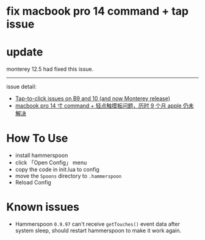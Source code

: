 # fix macbook pro 14 command + tap issue

# update

monterey 12.5 had fixed this issue.

---

issue detail:

- [Tap-to-click issues on B9 and 10 (and now Monterey release)](https://forums.macrumors.com/threads/tap-to-click-issues-on-b9-and-10-and-now-monterey-release.2317279/)
- [macbook pro 14 寸 command + 轻点触摸板问题，历时 9 个月 apple 仍未解决](https://www.v2ex.com/t/862643)

# How To Use

- install hammerspoon
- click 「Open Config」 menu
- copy the code in init.lua to config
- move the `Spoons` directory to `.hammerspoon`
- Reload Config

# Known issues

- Hammerspoon `0.9.97` can't receive `getTouches()` event data after system sleep, should restart hammerspoon to make it work again.
